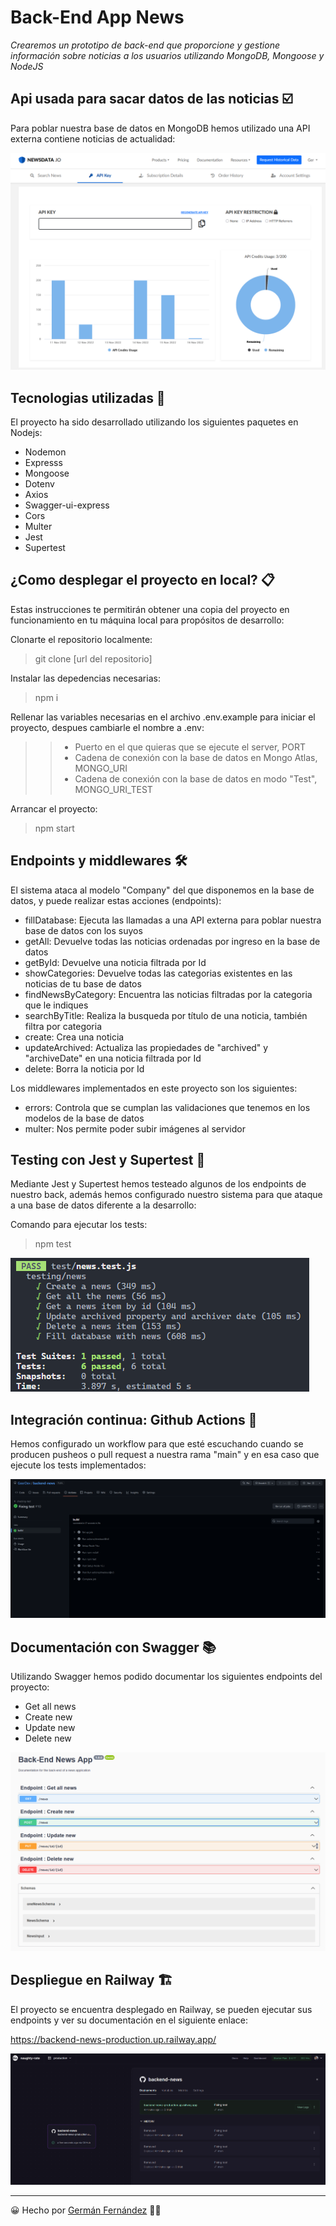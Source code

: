# Back-End App News

_Crearemos un prototipo de back-end que proporcione y gestione información sobre noticias a los usuarios utilizando MongoDB, Mongoose y NodeJS_

## Api usada para sacar datos de las noticias ☑️

Para poblar nuestra base de datos en MongoDB hemos utilizado una API externa contiene noticias de actualidad:

![Foto APINEWS](./images_github/APINEWS.png)

## Tecnologias utilizadas 🚀

El proyecto ha sido desarrollado utilizando los siguientes paquetes en Nodejs:

* Nodemon
* Expresss
* Mongoose
* Dotenv
* Axios
* Swagger-ui-express
* Cors
* Multer
* Jest
* Supertest

## ¿Como desplegar el proyecto en local? 📋

Estas instrucciones te permitirán obtener una copia del proyecto en funcionamiento en tu máquina local para propósitos de desarrollo:

Clonarte el repositorio localmente:

> git clone [url del repositorio]

Instalar las depedencias necesarias:

> npm i

Rellenar las variables necesarias en el archivo .env.example para iniciar el proyecto, despues cambiarle el nombre a .env:

> >   -  Puerto en el que quieras que se ejecute el server, PORT
> >   -  Cadena de conexión con la base de datos en Mongo Atlas, MONGO_URI
> >   -  Cadena de conexión con la base de datos en modo "Test", MONGO_URI_TEST

Arrancar el proyecto:

> npm start

## Endpoints y middlewares 🛠️

El sistema ataca al modelo "Company" del que disponemos en la base de datos, y puede realizar estas acciones (endpoints):

- fillDatabase: Ejecuta las llamadas a una API externa para poblar nuestra base de datos con los suyos
- getAll: Devuelve todas las noticias ordenadas por ingreso en la base de datos
- getById: Devuelve una noticia filtrada por Id
- showCategories: Devuelve todas las categorias existentes en las noticias de tu base de datos
- findNewsByCategory: Encuentra las noticias filtradas por la categoria que le indiques
- searchByTitle: Realiza la busqueda por título de una noticia, también filtra por categoria
- create: Crea una noticia
- updateArchived: Actualiza las propiedades de "archived" y "archiveDate" en una noticia filtrada por Id
- delete: Borra la noticia por Id

Los middlewares implementados en este proyecto son los siguientes:

- errors: Controla que se cumplan las validaciones que tenemos en los modelos de la base de datos
- multer: Nos permite poder subir imágenes al servidor

## Testing con Jest y Supertest 🎯

Mediante Jest y Supertest hemos testeado algunos de los endpoints de nuestro back, además hemos configurado nuestro sistema para que ataque a una base de datos diferente a la desarrollo:

Comando para ejecutar los tests:

> npm test

![Foto Testing](./images_github/Testing.png)

## Integración continua: Github Actions 📌

Hemos configurado un workflow para que esté escuchando cuando se producen pusheos o pull request a nuestra rama "main" y en esa caso que ejecute los tests implementados:

![Foto Actions](./images_github/Actions.png)

## Documentación con Swagger 📚

Utilizando Swagger hemos podido documentar los siguientes endpoints del proyecto:

- Get all news
- Create new
- Update new
- Delete new

![Foto Swagger](./images_github/Swagger.png)

## Despliegue en Railway 🏗️

El proyecto se encuentra desplegado en Railway, se pueden ejecutar sus endpoints y ver su documentación en el siguiente enlace:

https://backend-news-production.up.railway.app/

![Foto Railway](./images_github/Railway.png)

---

😀 Hecho por [Germán Fernández](https://www.linkedin.com/in/geerdev/) 🧑‍💻